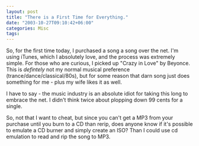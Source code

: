 ```yaml
---
layout: post
title: "There is a First Time for Everything."
date: "2003-10-27T09:10:42+06:00"
categories: Misc 
tags: 
---
```


So, for the first time today, I purchased a song a song over the net. I'm using iTunes, which I absolutely love, and the process was extremely simple. For those who are curious, I picked up "Crazy in Love" by Beyonce. This is <i>defintely</i> not my normal musical preference (trance/dance/classical/80s), but for some reason that darn song just does something for me - plus my wife likes it as well.

I have to say - the music industry is an absolute idiot for taking this long to embrace the net. I didn't think twice about plopping down 99 cents for a single.

So, not that I want to cheat, but since you can't get a MP3 from your purchase until you burn to a CD than rerip, does anyone know if it's possible to emulate a CD burner and simply create an ISO? Than I could use cd emulation to read and rip the song to MP3.